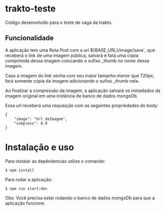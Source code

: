 # trakto-teste
Código desenvolvido para o teste de vaga da trakto.

## Funcionalidade

A aplicação tem uma Rota Post com a url ${BASE_URL}/image/save`, que receberá o link de uma imagem pública, salvará e fará uma cópia comprimida dessa imagem colocando o sufixo _thumb no nome dessa imagem. 

Caso a imagem do link venha com seu maior tamanho menor que 720px, fará somente cópia da imagem adicionando o sufixo _thumb nela.

Ao finalizar a compressão da imagem, a aplicação salvará os metadados da imagem original em uma instância de banco de dados mongoDb.

Essa url receberá uma requisição com as seguintes propriedades do body: 

```
{   
    "image": "Url deImagem",
    "compress": 0.9
}
```

# Instalação e uso

Para instalar as depêndencias utilize o comando: 

```
$ npm install
```

Para rodar a aplicação:

```
$ npm run start:dev
```

Obs: Você precisa estar rodando o banco de dados mongoDb para que a aplicação funcione.





